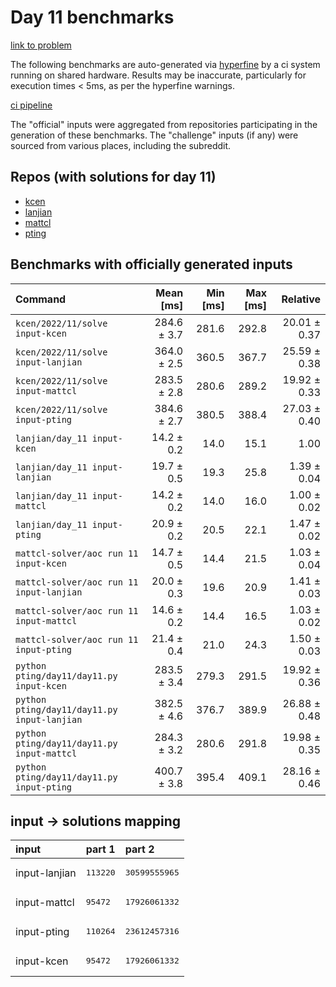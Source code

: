 # Day 11 benchmarks

[link to problem](http://adventofcode.com/2022/day/11)

The following benchmarks are auto-generated via [hyperfine](https://github.com/sharkdp/hyperfine) by a ci system running on shared hardware. Results may be inaccurate, particularly for execution times < 5ms, as per the hyperfine warnings.

[ci pipeline](http://ci.papercode.net:8080/teams/aoc2022/pipelines/aoc-compare-2022)

The "official" inputs were aggregated from repositories participating in the generation of these benchmarks. The "challenge" inputs (if any) were sourced from various places, including the subreddit.

## Repos (with solutions for day 11)


- [kcen](https://github.com/kcen/AdventOfCode)
- [lanjian](https://github.com/LanJian/aoc-2022)
- [mattcl](https://github.com/mattcl/aoc2022)
- [pting](https://github.com/pting/aoc2022)

## Benchmarks with officially generated inputs
| Command | Mean [ms] | Min [ms] | Max [ms] | Relative |
|:---|---:|---:|---:|---:|
| `kcen/2022/11/solve input-kcen` | 284.6 ± 3.7 | 281.6 | 292.8 | 20.01 ± 0.37 |
| `kcen/2022/11/solve input-lanjian` | 364.0 ± 2.5 | 360.5 | 367.7 | 25.59 ± 0.38 |
| `kcen/2022/11/solve input-mattcl` | 283.5 ± 2.8 | 280.6 | 289.2 | 19.92 ± 0.33 |
| `kcen/2022/11/solve input-pting` | 384.6 ± 2.7 | 380.5 | 388.4 | 27.03 ± 0.40 |
| `lanjian/day_11 input-kcen` | 14.2 ± 0.2 | 14.0 | 15.1 | 1.00 |
| `lanjian/day_11 input-lanjian` | 19.7 ± 0.5 | 19.3 | 25.8 | 1.39 ± 0.04 |
| `lanjian/day_11 input-mattcl` | 14.2 ± 0.2 | 14.0 | 16.0 | 1.00 ± 0.02 |
| `lanjian/day_11 input-pting` | 20.9 ± 0.2 | 20.5 | 22.1 | 1.47 ± 0.02 |
| `mattcl-solver/aoc run 11 input-kcen` | 14.7 ± 0.5 | 14.4 | 21.5 | 1.03 ± 0.04 |
| `mattcl-solver/aoc run 11 input-lanjian` | 20.0 ± 0.3 | 19.6 | 20.9 | 1.41 ± 0.03 |
| `mattcl-solver/aoc run 11 input-mattcl` | 14.6 ± 0.2 | 14.4 | 16.5 | 1.03 ± 0.02 |
| `mattcl-solver/aoc run 11 input-pting` | 21.4 ± 0.4 | 21.0 | 24.3 | 1.50 ± 0.03 |
| `python pting/day11/day11.py input-kcen` | 283.5 ± 3.4 | 279.3 | 291.5 | 19.92 ± 0.36 |
| `python pting/day11/day11.py input-lanjian` | 382.5 ± 4.6 | 376.7 | 389.9 | 26.88 ± 0.48 |
| `python pting/day11/day11.py input-mattcl` | 284.3 ± 3.2 | 280.6 | 291.8 | 19.98 ± 0.35 |
| `python pting/day11/day11.py input-pting` | 400.7 ± 3.8 | 395.4 | 409.1 | 28.16 ± 0.46 |

## input -> solutions mapping
|input|part 1|part 2|
|:---|:---|:---|
|input-lanjian|<pre>113220</pre>|<pre>30599555965</pre>|
|input-mattcl|<pre>95472</pre>|<pre>17926061332</pre>|
|input-pting|<pre>110264</pre>|<pre>23612457316</pre>|
|input-kcen|<pre>95472</pre>|<pre>17926061332</pre>|
